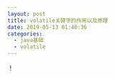 ```yaml
---
layout: post
title: volatile关键字的作用以及原理
date: 2019-05-13 01:40:36
categories: 
  - java基础
  - volatile
---
```



！[](http://www.cnblogs.com/dolphin0520/p/3920373.html)




